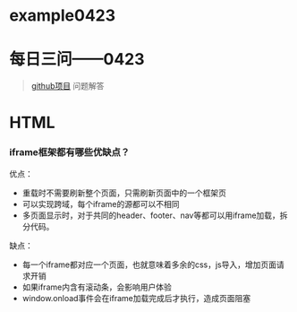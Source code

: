 # example0423
# 每日三问——0423
> [github项目](https://github.com/haizlin/fe-interview?utm_source=ZHShareTargetIDMore&utm_medium=social&utm_oi=750848792785354752) 问题解答
# HTML
### iframe框架都有哪些优缺点？
优点：
* 重载时不需要刷新整个页面，只需刷新页面中的一个框架页
* 可以实现跨域，每个iframe的源都可以不相同
* 多页面显示时，对于共同的header、footer、nav等都可以用iframe加载，拆分代码。

缺点：
* 每一个iframe都对应一个页面，也就意味着多余的css，js导入，增加页面请求开销
* 如果iframe内含有滚动条，会影响用户体验
* window.onload事件会在iframe加载完成后才执行，造成页面阻塞
